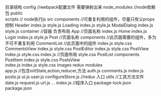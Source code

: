 目录结构
config    //webpack配置文件 需要弹射出来
node_modules  //node依赖包
public    
scripts     // node执行js
src
    components     //可重复利用的组件，尽量只有父props控制
        Header
            index.js
            style.js
        Loading
            index.js
            style.js
        ModalDialog
            index.js
            style.js
    container      //容器   负责布局
        App         //页面名称
            index.js
        Home
            index.js
        Login
            index.js
            style.js
        Post            //页面名称
            components      //此页面需要的组件，多为不可不重复利用
                CommentList     //此页面中的组件
                    index.js
                    style.css
                CommentsView
                    index.js
                    style.css
                PostEditor
                    index.js
                    style.css
                PostView
                    index.js
                    style.css
            index.js    //页面布局
            style.css
        PostList
            components
                PostItem
                    index.js
                    style.css
                PostsView  
                    index.js
                index.js
                style.css
    images
    redux
        modules    
            app.js    //包含initState,action,reducer,方法
            auth.js
            comments.js
            index.js
            posts.js
            ui.js
            user.js
        configureStore.js    //redux 入口 
    utils    //工具方法文件
        date.js
        request.js
        url.js
        ...
    index.js    //程序入口
package-lock.json
package.json